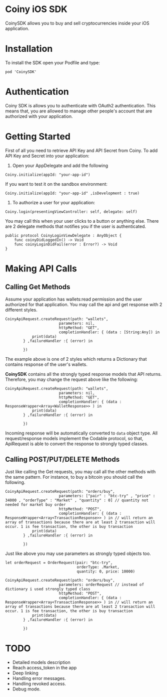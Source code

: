 # Coiny iOS SDK

CoinySDK allows you to buy and sell cryptocurrencies inside your iOS application. 

# Installation

To install the SDK open your Podfile and type:

`pod 'CoinySDK'`

# Authentication 

Coiny SDK is allows you to authenticate with OAuth2 authentication. This means that, you are allowed to manage other people's account that are authorized with your application.

# Getting Started

First of all you need to retrieve API Key and API Secret from Coiny. To add API Key and Secret into your application:

1. Open your AppDelegate and add the following

`Coiny.initialize(appId: "your-app-id")`

If you want to test it on the sandbox environment:

`Coiny.initialize(appId: "your-app-id" ,isDevelopment : true)`

1. To authorize a user for your application: 

`Coiny.login(presentingViewController: self, delegate: self)`

You may call this when your user clicks to a button or anything else. There are 2 delegate methods that notifies you if the user is authenticated.

	public protocol CoinyLoginViewDelegate : AnyObject {
		func coinyDidLoggedIn() -> Void
		func coinyLoginDidFail(error : Error?) -> Void
	}
# Making API Calls

## Calling Get Methods

Assume your application has wallets:read permission and the user authorized for that application. You may call the api and get response with 2 different styles.  

	CoinyApiRequest.createRequest(path: "wallets", 
							parameters: nil, 
							httpMethod: "GET", 
							completionHandler: { (data : [String:Any]) in
				print(data)
			} ,failureHandler :{ (error) in

			})
The example above is one of 2 styles which returns a Dictionary that contains response of the user's wallets.

**CoinySDK** contains all the strongly typed response models that API returns. Therefore, you may change the request above like the following:

	CoinyApiRequest.createRequest(path: "wallets", 
							parameters: nil, 
							httpMethod: "GET", 
							completionHandler: { (data : ResponseWrapper<Array<WalletResponse>> ) in
				print(data)
			} ,failureHandler :{ (error) in

			})

Incoming response will be automatically converted to `data` object type. All request/response models implement the Codable protocol, so that, ApiRequest is able to convert the response to strongly typed classes.

## Calling POST/PUT/DELETE Methods

Just like calling the Get requests, you may call all the other methods with the same pattern. For instance, to buy a bitcoin you should call the following.

	CoinyApiRequest.createRequest(path: "orders/buy", 
							parameters: ["pair" : "btc-try" , "price" : 34000 , "orderType" : "Market" , "quantity" : 0] // quantity not needed for market buy order 
							httpMethod: "POST", 
							completionHandler: { (data : ResponseWrapper<Array<TransactionResponse>> ) in // will return an array of transactions because there are at least 2 transaction will occur. 1 is fee transaction, the other is buy transaction
				print(data)
			} ,failureHandler :{ (error) in

			})

Just like above you may use parameters as strongly typed objects too.

	let orderRequest = OrderRequest(pair: "btc-try", 
									orderType: .Market, 
									quantity: 0, price: 10000)

	CoinyApiRequest.createRequest(path: "orders/buy", 
							parameters: orderRequest // instead of dictionary i used strongly typed class
							httpMethod: "POST", 
							completionHandler: { (data : ResponseWrapper<Array<TransactionResponse>> ) in // will return an array of transactions because there are at least 2 transaction will occur. 1 is fee transaction, the other is buy transaction
				print(data)
			} ,failureHandler :{ (error) in

			})

# TODO

 - Detailed models description
 - Reach access_token in the app
 - Deep linking
 - Handling error messages.
 - Handling revoked access.
 - Debug mode.
